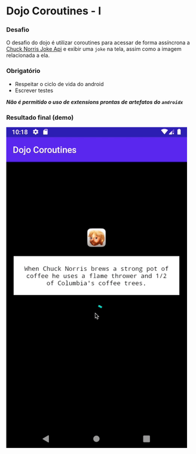 # Dojo Coroutines - I

### Desafio
O desafio do dojo é utilizar coroutines para acessar de forma assíncrona a [Chuck Norris Joke Api](https://api.chucknorris.io/)
e exibir uma `joke` na tela, assim como a imagem relacionada a ela.

### Obrigatório
- Respeitar o ciclo de vida do android
- Escrever testes

***Não é permitido o uso de extensions prontas de artefatos do `androidx`***

### Resultado final (demo)
![](dojo.gif)
